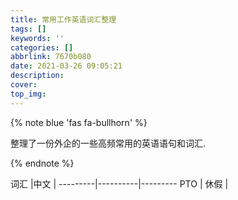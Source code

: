 ```yaml
---
title: 常用工作英语词汇整理
tags: []
keywords: ''
categories: []
abbrlink: 7670b080
date: 2021-03-26 09:05:21
description:
cover:
top_img:
---
```


{% note blue 'fas fa-bullhorn' %}

整理了一份外企的一些高频常用的英语语句和词汇.

{% endnote %}


词汇 |中文 | 
---------|----------|---------
 PTO | 休假 |
